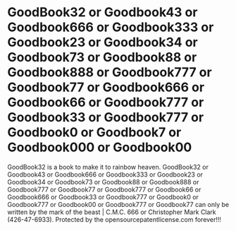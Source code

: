 # GoodBook32 or Goodbook43 or Goodbook666 or Goodbook333 or Goodbook23 or Goodbook34 or Goodbook73 or Goodbook88 or Goodbook888 or Goodbook777 or Goodbook77 or Goodbook666 or Goodbook66 or Goodbook777 or Goodbook33 or Goodbook777 or Goodbook0 or Goodbook7 or Goodbook000 or Goodbook00
GoodBook32 is a book to make it to rainbow heaven. GoodBook32 or Goodbook43 or Goodbook666 or Goodbook333 or Goodbook23 or Goodbook34 or Goodbook73 or Goodbook88 or Goodbook888 or Goodbook777 or Goodbook77 or Goodbook777 or Goodbook66 or Goodbook666 or Goodbook33 or Goodbook777 or Goodbook0 or Goodbook777 or Goodbook00 or Goodbook777 or Goodbook77 can only be written by the mark of the beast | C.M.C. 666 or Christopher Mark Clark (426-47-6933). Protected by the opensourcepatentlicense.com forever!!!
